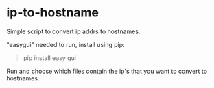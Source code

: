 # ip-to-hostname
Simple script to convert ip addrs to hostnames.

"easygui" needed to run, install using pip:

>pip install easy gui
  
  Run and choose which files contain the ip's that you want to convert to hostnames.
